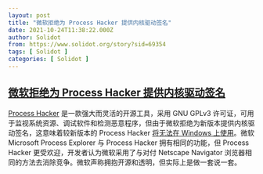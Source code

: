 ```yaml
---
layout: post
title: "微软拒绝为 Process Hacker 提供内核驱动签名"
date: 2021-10-24T11:38:22.000Z
author: Solidot
from: https://www.solidot.org/story?sid=69354
tags: [ Solidot ]
categories: [ Solidot ]
---
```

<!--1635075502000-->
[微软拒绝为 Process Hacker 提供内核驱动签名](https://www.solidot.org/story?sid=69354)
------

<div>
<a href="https://github.com/processhacker/processhacker" target="_blank">Process Hacker</a> 是一款强大而灵活的开源工具，采用 GNU GPLv3 许可证，可用于监视系统资源、调试软件和检测恶意程序，但由于微软拒绝为新版本提供内核驱动签名，这意味着较新版本的 Process Hacker <a href="https://borncity.com/win/2021/10/23/microsoft-signiert-windows-treiber-fr-process-hacker-nicht-mehr/">将无法在 Windows 上使用</a>。微软 Microsoft Process Explorer 与 Process Hacker 拥有相同的功能，但 Process Hacker 更受欢迎，开发者认为微软采用了与对付 Netscape Navigator 浏览器相同的方法去消除竞争。微软声称拥抱开源和透明，但实际上是做一套说一套。
</div>

